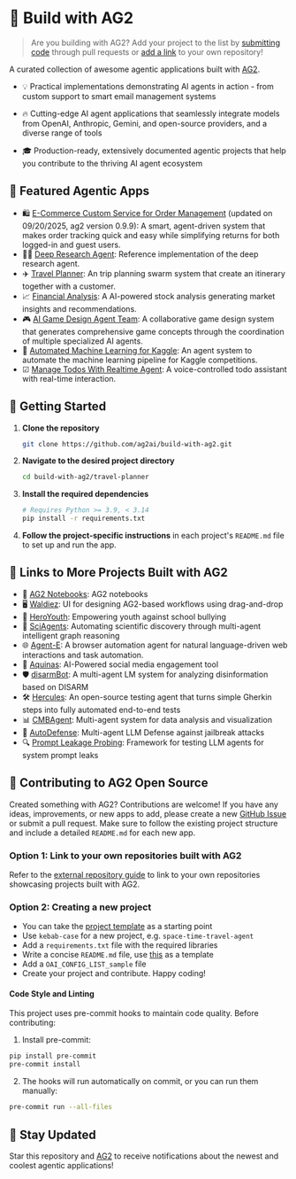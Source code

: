 # 🌟 Build with AG2

> Are you building with AG2? Add your project to the list by [submitting code](./project-template/) through pull requests or [add a link](./external_repo_guide.md) to your own repository!

A curated collection of awesome agentic applications built with [AG2](https://github.com/ag2ai/ag2).

- 💡 Practical implementations demonstrating AI agents in action - from custom support to smart email management systems

- 🔥 Cutting-edge AI agent applications that seamlessly integrate models from OpenAI, Anthropic, Gemini, and open-source providers, and a diverse range of tools

- 🎓 Production-ready, extensively documented agentic projects that help you contribute to the thriving AI agent ecosystem

## 📂 Featured Agentic Apps
- 🛍️ [E-Commerce Custom Service for Order Management](e-commerce-customer-service) (updated on 09/20/2025, ag2 version 0.9.9): A smart, agent-driven system that makes order tracking quick and easy while simplifying returns for both logged-in and guest users.
- 🧑‍🔬 [Deep Research Agent](deep-research-agent): Reference implementation of the deep research agent.
- ✈️ [Travel Planner](travel-planner): An trip planning swarm system that create an itinerary together with a customer.
- 📈 [Financial Analysis](financial-analysis): A AI-powered stock analysis generating market insights and recommendations.
- 🎮 [AI Game Design Agent Team](game-design-agent-team): A collaborative game design system that generates comprehensive game concepts through the coordination of multiple specialized AI agents.
- 🤖 [Automated Machine Learning for Kaggle](automate-ml-for-kaggle): An agent system to automate the machine learning pipeline for Kaggle competitions.
- ☑ [Manage Todos With Realtime Agent](manage-todos-with-realtime-agent): A voice-controlled todo assistant with real-time interaction.

## 🚀 Getting Started

1. **Clone the repository**

   ```bash
   git clone https://github.com/ag2ai/build-with-ag2.git
   ```

2. **Navigate to the desired project directory**

   ```bash
   cd build-with-ag2/travel-planner
   ```

3. **Install the required dependencies**

   ```bash
   # Requires Python >= 3.9, < 3.14
   pip install -r requirements.txt
   ```

4. **Follow the project-specific instructions** in each project's `README.md` file to set up and run the app.

## 🔗 Links to More Projects Built with AG2

- 📓 [AG2 Notebooks](https://github.com/ag2ai/ag2/tree/main/notebook): AG2 notebooks
- 🖥️ [Waldiez](https://github.com/waldiez/waldiez): UI for designing AG2-based workflows using drag-and-drop
- 🦸 [HeroYouth](https://github.com/linmou/HeroYouth): Empowering youth against school bullying
- 🔬 [SciAgents](https://github.com/lamm-mit/SciAgentsDiscovery): Automating scientific discovery through multi-agent intelligent graph reasoning
- 🌐 [Agent-E](https://github.com/EmergenceAI/Agent-E): A browser automation agent for natural language-driven web interactions and task automation.
- 📱 [Aquinas](https://github.com/thomasturek/aquinas): AI-Powered social media engagement tool
- 🛡️ [disarmBot](https://github.com/ultra-supara/disarmBot): A multi-agent LM system for analyzing disinformation based on DISARM
- 🛠️ [Hercules](https://github.com/test-zeus-ai/testzeus-hercules): An open-source testing agent that turns simple Gherkin steps into fully automated end-to-end tests
- 📊 [CMBAgent](https://github.com/CMBAgents/cmbagent): Multi-agent system for data analysis and visualization
- 🔏 [AutoDefense](https://github.com/XHMY/AutoDefense): Multi-agent LLM Defense against jailbreak attacks
- 🔍 [Prompt Leakage Probing](https://github.com/airtai/prompt-leakage-probing): Framework for testing LLM agents for system prompt leaks

## 🤝 Contributing to AG2 Open Source

Created something with AG2? Contributions are welcome! If you have any ideas, improvements, or new apps to add, please create a new [GitHub Issue](https://github.com/ag2ai/build-with-ag2/issues) or submit a pull request. Make sure to follow the existing project structure and include a detailed `README.md` for each new app.

### Option 1: Link to your own repositories built with AG2

Refer to the [external repository guide](./external_repo_guide.md) to link to your own repositories showcasing projects built with AG2.

### Option 2: Creating a new project

- You can take the [project template](./project-template/) as a starting point
- Use `kebab-case` for a new project, e.g. `space-time-travel-agent`
- Add a `requirements.txt` file with the required libraries
- Write a concise `README.md` file, use [this](./project-template/README.md) as a template
- Add a `OAI_CONFIG_LIST_sample` file
- Create your project and contribute. Happy coding!

#### Code Style and Linting

This project uses pre-commit hooks to maintain code quality. Before contributing:

1. Install pre-commit:

```bash
pip install pre-commit
pre-commit install
```

2. The hooks will run automatically on commit, or you can run them manually:

```bash
pre-commit run --all-files
```

## 🌟 **Stay Updated**

Star this repository and [AG2](https://github.com/ag2ai/ag2) to receive notifications about the newest and coolest agentic applications!
